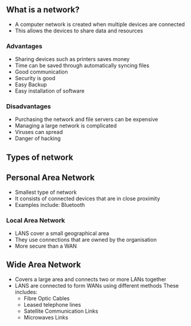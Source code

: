 ## What is a network?
- A computer network is created when multiple devices are connected
- This allows the devices to share data and resources
### Advantages
- Sharing devices such as printers saves money
- Time can be saved through automatically syncing files
- Good communication
- Security is good
- Easy Backup
- Easy installation of software
### Disadvantages
- Purchasing the network and file servers can be expensive
- Managing a large network is complicated
- Viruses can spread
- Danger of hacking

## Types of network
## Personal Area Network
- Smallest type of network
- It consists of connected devices that are in close proximity 
- Examples include: Bluetooth
### Local Area Network
- LANS cover a small geographical area
- They use connections that are owned by the organisation
- More secure than a WAN
## Wide Area Network
- Covers a large area and connects two or more LANs together
- LANS are connected to form WANs using different methods These includes:
	- Fibre Optic Cables
	- Leased telephone lines
	- Satellite Communication Links
	- Microwaves Links
